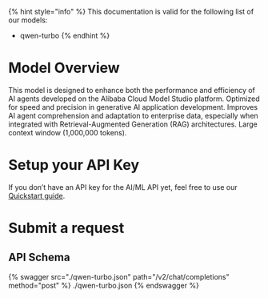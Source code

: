 [#references:start]: <> ({ "template": "openapi" })
{% hint style="info" %}
This documentation is valid for the following list of our models:
* qwen-turbo
{% endhint %}

# Model Overview
This model is designed to enhance both the performance and efficiency of AI agents developed on the Alibaba Cloud Model Studio platform.
Optimized for speed and precision in generative AI application development. Improves AI agent comprehension and adaptation to enterprise data, especially when integrated with Retrieval-Augmented Generation (RAG) architectures. Large context window (1,000,000 tokens).

# Setup your API Key
If you don’t have an API key for the AI/ML API yet, feel free to use our [Quickstart guide](https://docs.aimlapi.com/quickstart/setting-up).

# Submit a request
## API Schema
{% swagger src="./qwen-turbo.json" path="/v2/chat/completions" method="post" %}
./qwen-turbo.json
{% endswagger %}

[#references:end]: <> ({})